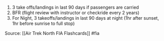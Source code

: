1. 3 take offs/landings in last 90 days if passengers are carried
2. BFR (flight review with instructor or checkride every 2 years)
3. For Night, 3 takeoffs/landings in last 90 days at night (1hr after sunset, 1hr before sunrise to full stop)



Source: [[Air Trek North FIA Flashcards]] #fia

